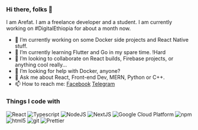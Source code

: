 ### Hi there, folks 👋

I am Arefat. I am a freelance developer and a student.
I am currently working on #DigitalEthiopia for about a month now.

- 🔭 I’m currently working on some Docker side projects and React Native stuff.
- 🌱 I’m currently learning Flutter and Go in my spare time. !Hard
- 👯 I’m looking to collaborate on React builds, Firebase projects, or anything cool really...
- 🤔 I’m looking for help with Docker, anyone?
- 💬 Ask me about React, Front-end Dev, MERN, Python or C++.
- 📫 How to reach me: [Facebook](https://www.facebook.com/arefat.hyeredin) [Telegram](https://www.t.me/uAnon)

### Things I code with

![React](https://img.shields.io/badge/-React-45b8d8?style=flat-square&logo=react&logoColor=white)
![Typescript](https://img.shields.io/badge/-TypeScript-007ACC?style=flat-square&logo=typescript&logoColor=white)
![NodeJS](https://img.shields.io/badge/-Nodejs-43853d?style=flat-square&logo=Node.js&logoColor=white)
![NextJS](https://img.shields.io/badge/-NextJs-000000?style=flat-square&logo=next.js&logoColor=white)
<img alt="Google Cloud Platform" src="https://img.shields.io/badge/-Google_Cloud_Platform-1a73e8?style=flat-square&logo=google-cloud&logoColor=white" />
<img alt="npm" src="https://img.shields.io/badge/-NPM-CB3837?style=flat-square&logo=npm&logoColor=white" />
<img alt="html5" src="https://img.shields.io/badge/-HTML5-E34F26?style=flat-square&logo=html5&logoColor=white" />
<img alt="git" src="https://img.shields.io/badge/-Git-F05032?style=flat-square&logo=git&logoColor=white" />
<img alt="Prettier" src="https://img.shields.io/badge/-Prettier-F7B93E?style=flat-square&logo=prettier&logoColor=white" />
